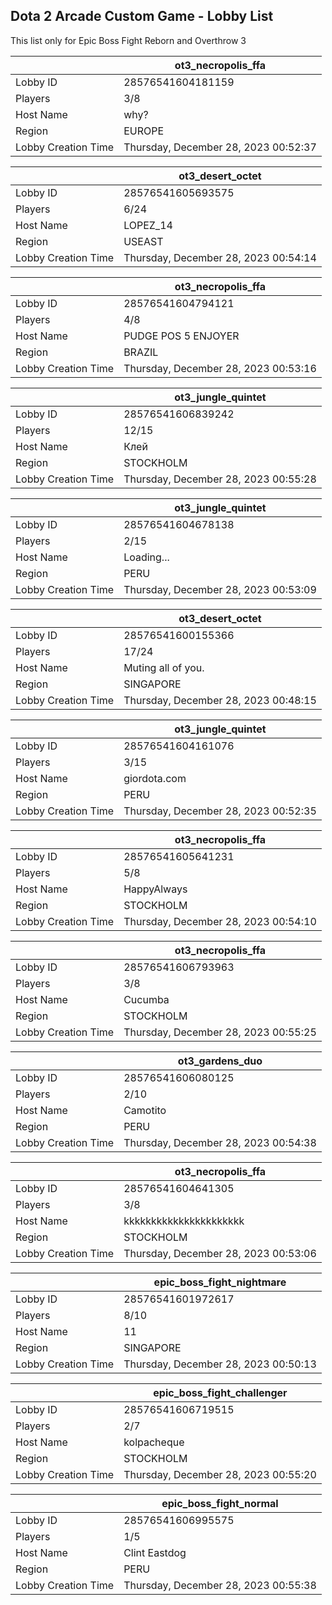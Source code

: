 ## Dota 2 Arcade Custom Game - Lobby List

This list only for Epic Boss Fight Reborn and Overthrow 3

|  | ot3_necropolis_ffa |
| ------ | ------ |
| Lobby ID | 28576541604181159 |
| Players | 3/8 |
| Host Name | why? |
| Region | EUROPE |
| Lobby Creation Time | Thursday, December 28, 2023 00:52:37 |


|  | ot3_desert_octet |
| ------ | ------ |
| Lobby ID | 28576541605693575 |
| Players | 6/24 |
| Host Name | LOPEZ_14 |
| Region | USEAST |
| Lobby Creation Time | Thursday, December 28, 2023 00:54:14 |


|  | ot3_necropolis_ffa |
| ------ | ------ |
| Lobby ID | 28576541604794121 |
| Players | 4/8 |
| Host Name | PUDGE POS 5 ENJOYER |
| Region | BRAZIL |
| Lobby Creation Time | Thursday, December 28, 2023 00:53:16 |


|  | ot3_jungle_quintet |
| ------ | ------ |
| Lobby ID | 28576541606839242 |
| Players | 12/15 |
| Host Name | Клей |
| Region | STOCKHOLM |
| Lobby Creation Time | Thursday, December 28, 2023 00:55:28 |


|  | ot3_jungle_quintet |
| ------ | ------ |
| Lobby ID | 28576541604678138 |
| Players | 2/15 |
| Host Name | Loading... |
| Region | PERU |
| Lobby Creation Time | Thursday, December 28, 2023 00:53:09 |


|  | ot3_desert_octet |
| ------ | ------ |
| Lobby ID | 28576541600155366 |
| Players | 17/24 |
| Host Name | Muting all of you. |
| Region | SINGAPORE |
| Lobby Creation Time | Thursday, December 28, 2023 00:48:15 |


|  | ot3_jungle_quintet |
| ------ | ------ |
| Lobby ID | 28576541604161076 |
| Players | 3/15 |
| Host Name | giordota.com |
| Region | PERU |
| Lobby Creation Time | Thursday, December 28, 2023 00:52:35 |


|  | ot3_necropolis_ffa |
| ------ | ------ |
| Lobby ID | 28576541605641231 |
| Players | 5/8 |
| Host Name | HappyAlways |
| Region | STOCKHOLM |
| Lobby Creation Time | Thursday, December 28, 2023 00:54:10 |


|  | ot3_necropolis_ffa |
| ------ | ------ |
| Lobby ID | 28576541606793963 |
| Players | 3/8 |
| Host Name | Cucumba |
| Region | STOCKHOLM |
| Lobby Creation Time | Thursday, December 28, 2023 00:55:25 |


|  | ot3_gardens_duo |
| ------ | ------ |
| Lobby ID | 28576541606080125 |
| Players | 2/10 |
| Host Name | Camotito |
| Region | PERU |
| Lobby Creation Time | Thursday, December 28, 2023 00:54:38 |


|  | ot3_necropolis_ffa |
| ------ | ------ |
| Lobby ID | 28576541604641305 |
| Players | 3/8 |
| Host Name | kkkkkkkkkkkkkkkkkkkkkk |
| Region | STOCKHOLM |
| Lobby Creation Time | Thursday, December 28, 2023 00:53:06 |


|  | epic_boss_fight_nightmare |
| ------ | ------ |
| Lobby ID | 28576541601972617 |
| Players | 8/10 |
| Host Name | 11 |
| Region | SINGAPORE |
| Lobby Creation Time | Thursday, December 28, 2023 00:50:13 |


|  | epic_boss_fight_challenger |
| ------ | ------ |
| Lobby ID | 28576541606719515 |
| Players | 2/7 |
| Host Name | kolpacheque |
| Region | STOCKHOLM |
| Lobby Creation Time | Thursday, December 28, 2023 00:55:20 |


|  | epic_boss_fight_normal |
| ------ | ------ |
| Lobby ID | 28576541606995575 |
| Players | 1/5 |
| Host Name | Clint Eastdog |
| Region | PERU |
| Lobby Creation Time | Thursday, December 28, 2023 00:55:38 |


